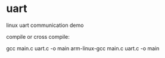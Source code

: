 # uart
linux uart communication demo

compile or cross compile:

gcc main.c uart.c -o main
arm-linux-gcc main.c uart.c -o main
